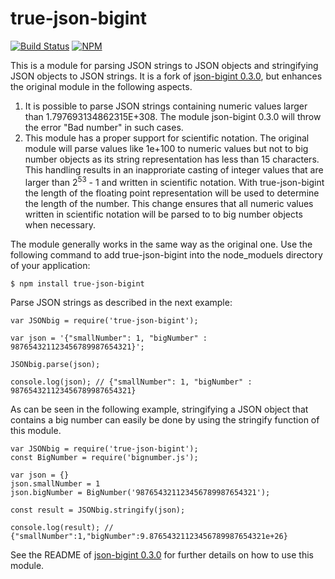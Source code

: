 true-json-bigint
===========

[![Build Status](https://travis-ci.org/SebastianG77/json-bigint.svg?branch=master)](https://travis-ci.org/SebastianG77/json-bigint)
[![NPM](https://nodei.co/npm/true-json-bigint.png?downloads=true&stars=true)](https://nodei.co/npm/true-json-bigint/)

This is a module for parsing JSON strings to JSON objects and stringifying JSON objects to JSON strings. It is a fork of [json-bigint 0.3.0](https://www.npmjs.com/package/json-bigint/v/0.3.0), but enhances the original module in the following aspects. 

1. It is possible to parse JSON strings containing numeric values larger than 1.797693134862315E+308. The module json-bigint 0.3.0 will throw the error "Bad number" in such cases.
2. This module has a proper support for scientific notation. The original module will parse values like 1e+100 to numeric values but not to big number objects as its string representation has less than 15 characters. This handling results in an inapproriate casting of integer values that are larger than 2<sup>53</sup> - 1 and written in scientific notation. With true-json-bigint the length of the floating point representation will be used to determine the length of the number. This change ensures that all numeric values written in scientific notation will be parsed to to big number objects when necessary.

The module generally works in the same way as the original one. Use the following command to add true-json-bigint into the node_moduels directory of your application:

```
$ npm install true-json-bigint
```

Parse JSON strings as described in the next example:

```
var JSONbig = require('true-json-bigint');

var json = '{"smallNumber": 1, "bigNumber" : 987654321123456789987654321}';

JSONbig.parse(json);

console.log(json); // {"smallNumber": 1, "bigNumber" : 987654321123456789987654321}

```

As can be seen in the following example, stringifying a JSON object that contains a big number can easily be done by using the stringify function of this module.

```
var JSONbig = require('true-json-bigint');
const BigNumber = require('bignumber.js');

var json = {}
json.smallNumber = 1
json.bigNumber = BigNumber('987654321123456789987654321');

const result = JSONbig.stringify(json);

console.log(result); // {"smallNumber":1,"bigNumber":9.87654321123456789987654321e+26}

```

See the README of [json-bigint 0.3.0](https://www.npmjs.com/package/json-bigint/v/0.3.0) for further details on how to use this module.
